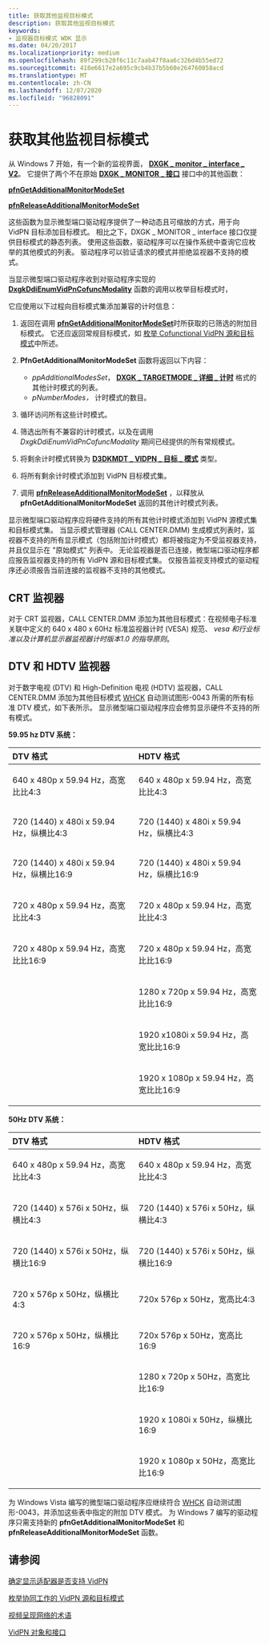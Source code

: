 ```yaml
---
title: 获取其他监视目标模式
description: 获取其他监视目标模式
keywords:
- 监视器目标模式 WDK 显示
ms.date: 04/20/2017
ms.localizationpriority: medium
ms.openlocfilehash: 89f299cb20f6c11c7aab47f8aa6c326d4b55ed72
ms.sourcegitcommit: 418e6617e2a695c9cb4b37b5b60e264760858acd
ms.translationtype: MT
ms.contentlocale: zh-CN
ms.lasthandoff: 12/07/2020
ms.locfileid: "96828091"
---
```

# <a name="obtaining-additional-monitor-target-modes"></a>获取其他监视目标模式


从 Windows 7 开始，有一个新的监视界面， [**DXGK \_ monitor \_ interface \_ V2**](/windows-hardware/drivers/ddi/d3dkmddi/ns-d3dkmddi-_dxgk_monitor_interface_v2)。 它提供了两个不在原始 [**DXGK \_ MONITOR \_ 接口**](/windows-hardware/drivers/ddi/d3dkmddi/ns-d3dkmddi-_dxgk_monitor_interface) 接口中的其他函数：

[**pfnGetAdditionalMonitorModeSet**](/windows-hardware/drivers/ddi/d3dkmddi/nc-d3dkmddi-dxgkddi_monitor_getadditionalmonitormodeset)

[**pfnReleaseAdditionalMonitorModeSet**](/windows-hardware/drivers/ddi/d3dkmddi/nc-d3dkmddi-dxgkddi_monitor_releaseadditionalmonitormodeset)

这些函数为显示微型端口驱动程序提供了一种动态且可缩放的方式，用于向 VidPN 目标添加目标模式。 相比之下，DXGK \_ MONITOR \_ interface 接口仅提供目标模式的静态列表。 使用这些函数，驱动程序可以在操作系统中查询它应枚举的其他模式的列表。 驱动程序可以验证请求的模式并拒绝监视器不支持的模式。

当显示微型端口驱动程序收到对驱动程序实现的 [**DxgkDdiEnumVidPnCofuncModality**](/windows-hardware/drivers/ddi/d3dkmddi/nc-d3dkmddi-dxgkddi_enumvidpncofuncmodality) 函数的调用以枚举目标模式时，

它应使用以下过程向目标模式集添加兼容的计时信息：

1.  返回在调用 [**pfnGetAdditionalMonitorModeSet**](/windows-hardware/drivers/ddi/d3dkmddi/nc-d3dkmddi-dxgkddi_monitor_getadditionalmonitormodeset)时所获取的已筛选的附加目标模式。 它还应返回常规目标模式，如 [枚举 Cofunctional VidPN 源和目标模式](enumerating-cofunctional-vidpn-source-and-target-modes.md)中所述。

2.  **PfnGetAdditionalMonitorModeSet** 函数将返回以下内容：
    -   *ppAdditionalModesSet*， [**DXGK \_ TARGETMODE \_ 详细 \_ 计时**](/windows-hardware/drivers/ddi/d3dkmdt/ns-d3dkmdt-_dxgk_targetmode_detail_timing) 格式的其他计时模式的列表。
    -   *pNumberModes，* 计时模式的数目。

3.  循环访问所有这些计时模式。

4.  筛选出所有不兼容的计时模式，以及在调用 *DxgkDdiEnumVidPnCofuncModality* 期间已经提供的所有常规模式。

5.  将剩余计时模式转换为 [**D3DKMDT \_ VIDPN \_ 目标 \_ 模式**](/windows-hardware/drivers/ddi/d3dkmdt/ns-d3dkmdt-_d3dkmdt_vidpn_target_mode) 类型。

6.  将所有剩余计时模式添加到 VidPN 目标模式集。

7.  调用 [**pfnReleaseAdditionalMonitorModeSet**](/windows-hardware/drivers/ddi/d3dkmddi/nc-d3dkmddi-dxgkddi_monitor_releaseadditionalmonitormodeset) ，以释放从 **pfnGetAdditionalMonitorModeSet** 返回的其他计时模式列表。

显示微型端口驱动程序应将硬件支持的所有其他计时模式添加到 VidPN 源模式集和目标模式集。 当显示模式管理器 (CALL CENTER.DMM) 生成模式列表时，监视器不支持的所有显示模式（包括附加计时模式）都将被指定为不受监视器支持，并且仅显示在 "原始模式" 列表中。 无论监视器是否已连接，微型端口驱动程序都应报告监视器支持的所有 VidPN 源和目标模式集。 仅报告监视支持模式的驱动程序还必须报告当前连接的监视器不支持的其他模式。

## <a name="crt-monitors"></a>CRT 监视器

对于 CRT 监视器，CALL CENTER.DMM 添加为其他目标模式：在视频电子标准关联中定义的 640 x 480 x 60Hz 标准监视器计时 (VESA) 规范、 *vesa 和行业标准以及计算机显示器监视器计时版本1.0 的指导原则*。

## <a name="dtv-and-hdtv-monitors"></a>DTV 和 HDTV 监视器

对于数字电视 (DTV) 和 High-Definition 电视 (HDTV) 监视器，CALL CENTER.DMM 添加为其他目标模式 [WHCK](/windows-hardware/test/hlk/windows-hardware-lab-kit) 自动测试图形-0043 所需的所有标准 DTV 模式，如下表所示。 显示微型端口驱动程序应会修剪显示硬件不支持的所有模式。

**59.95 hz DTV 系统：**

<table>
<colgroup>
<col width="50%" />
<col width="50%" />
</colgroup>
<thead>
<tr class="header">
<th align="left">DTV 格式</th>
<th align="left">HDTV 格式</th>
</tr>
</thead>
<tbody>
<tr class="odd">
<td align="left"><p>640 x 480p x 59.94 Hz，高宽比比4:3</p></td>
<td align="left"><p>640 x 480p x 59.94 Hz，高宽比比4:3</p></td>
</tr>
<tr class="even">
<td align="left"><p>720 (1440) x 480i x 59.94 Hz，纵横比4:3</p></td>
<td align="left"><p>720 (1440) x 480i x 59.94 Hz，纵横比4:3</p></td>
</tr>
<tr class="odd">
<td align="left"><p>720 (1440) x 480i x 59.94 Hz，纵横比16:9</p></td>
<td align="left"><p>720 (1440) x 480i x 59.94 Hz，纵横比16:9</p></td>
</tr>
<tr class="even">
<td align="left"><p>720 x 480p x 59.94 Hz，高宽比比4:3</p></td>
<td align="left"><p>720 x 480p x 59.94 Hz，高宽比比4:3</p></td>
</tr>
<tr class="odd">
<td align="left"><p>720 x 480p x 59.94 Hz，高宽比比16:9</p></td>
<td align="left"><p>720 x 480p x 59.94 Hz，高宽比比16:9</p></td>
</tr>
<tr class="even">
<td align="left"></td>
<td align="left"><p>1280 x 720p x 59.94 Hz，高宽比比16:9</p></td>
</tr>
<tr class="odd">
<td align="left"></td>
<td align="left"><p>1920 x1080i x 59.94 Hz，高宽比比16:9</p></td>
</tr>
<tr class="even">
<td align="left"></td>
<td align="left"><p>1920 x 1080p x 59.94 Hz，高宽比比16:9</p></td>
</tr>
</tbody>
</table>

 

**50Hz DTV 系统：**

<table>
<colgroup>
<col width="50%" />
<col width="50%" />
</colgroup>
<thead>
<tr class="header">
<th align="left">DTV 格式</th>
<th align="left">HDTV 格式</th>
</tr>
</thead>
<tbody>
<tr class="odd">
<td align="left"><p>640 x 480p x 59.94 Hz，高宽比比4:3</p></td>
<td align="left"><p>640 x 480p x 59.94 Hz，高宽比比4:3</p></td>
</tr>
<tr class="even">
<td align="left"><p>720 (1440) x 576i x 50Hz，纵横比4:3</p></td>
<td align="left"><p>720 (1440) x 576i x 50Hz，纵横比4:3</p></td>
</tr>
<tr class="odd">
<td align="left"><p>720 (1440) x 576i x 50Hz，纵横比16:9</p></td>
<td align="left"><p>720 (1440) x 576i x 50Hz，纵横比16:9</p></td>
</tr>
<tr class="even">
<td align="left"><p>720 x 576p x 50Hz，纵横比4:3</p></td>
<td align="left"><p>720x 576p x 50Hz，宽高比4:3</p></td>
</tr>
<tr class="odd">
<td align="left"><p>720 x 576p x 50Hz，纵横比16:9</p></td>
<td align="left"><p>720x 576p x 50Hz，宽高比16:9</p></td>
</tr>
<tr class="even">
<td align="left"></td>
<td align="left"><p>1280 x 720p x 50Hz，高宽比比16:9</p></td>
</tr>
<tr class="odd">
<td align="left"></td>
<td align="left"><p>1920 x 1080i x 50Hz，纵横比16:9</p></td>
</tr>
<tr class="even">
<td align="left"></td>
<td align="left"><p>1920 x 1080p x 50Hz，高宽比比16:9</p></td>
</tr>
</tbody>
</table>

 

为 Windows Vista 编写的微型端口驱动程序应继续符合 [WHCK](/windows-hardware/test/hlk/windows-hardware-lab-kit) 自动测试图形-0043，并添加这些表中指定的附加 DTV 模式。 为 Windows 7 编写的驱动程序只需支持新的 **pfnGetAdditionalMonitorModeSet** 和 **pfnReleaseAdditionalMonitorModeSet** 函数。


 
## <a name="see-also"></a>请参阅

[确定显示适配器是否支持 VidPN](determining-whether-a-vidpn-is-supported-on-a-display-adapter.md)

[枚举协同工作的 VidPN 源和目标模式](enumerating-cofunctional-vidpn-source-and-target-modes.md)

[视频呈现网络的术语](video-present-network-terminology.md)

[VidPN 对象和接口](vidpn-objects-and-interfaces.md)

